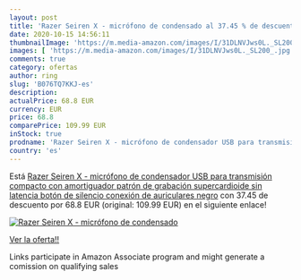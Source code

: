 ```yaml
---
layout: post
title: 'Razer Seiren X - micrófono de condensado al 37.45 % de descuento'
date: 2020-10-15 14:56:11
thumbnailImage: 'https://m.media-amazon.com/images/I/31DLNVJws0L._SL200_.jpg'
images: [ 'https://m.media-amazon.com/images/I/31DLNVJws0L._SL200_.jpg' ]
comments: true
category: ofertas
author: ring
slug: 'B076TQ7KKJ-es'
description:
actualPrice: 68.8 EUR
currency: EUR
price: 68.8
comparePrice: 109.99 EUR
inStock: true
prodname: 'Razer Seiren X - micrófono de condensador USB para transmisión  compacto con amortiguador  patrón de grabación supercardioide  sin latencia  botón de silencio  conexión de auriculares  negro'
country: 'es'
---
```


Está [Razer Seiren X - micrófono de condensador USB para transmisión  compacto con amortiguador  patrón de grabación supercardioide  sin latencia  botón de silencio  conexión de auriculares  negro](https://www.amazon.es/dp/B076TQ7KKJ/?tag=tolees-21) con 37.45 de descuento por 68.8 EUR (original: 109.99 EUR) en el siguiente enlace!

[![Razer Seiren X - micrófono de condensado](https://m.media-amazon.com/images/I/31DLNVJws0L._SL200_.jpg)](https://www.amazon.es/dp/B076TQ7KKJ/?tag=tolees-21)

[Ver la oferta!!](https://www.amazon.es/dp/B076TQ7KKJ/?tag=tolees-21)

Links participate in Amazon Associate program and might generate a comission on qualifying sales


